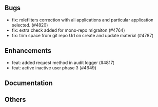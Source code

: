 ## Bugs
- fix:  rolefilters correction with all applications and particular application selected. (#4820)
- fix: extra check added for mono-repo migraiton (#4764)
- fix: trim space from git repo Url on create and update material (#4787)
## Enhancements
- feat: added request method in audit logger (#4817)
- feat: active inactive user phase 3 (#4649)
## Documentation
## Others
